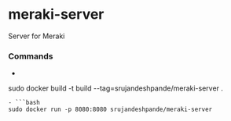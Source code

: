 # meraki-server
Server for Meraki

### Commands
- ```bash
sudo docker build -t build --tag=srujandeshpande/meraki-server .
```  
- ```bash
sudo docker run -p 8080:8080 srujandeshpande/meraki-server
```  
